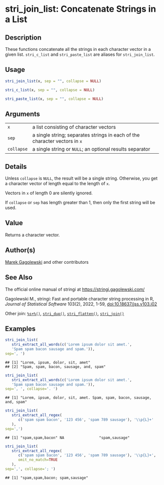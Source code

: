 # stri_join_list: Concatenate Strings in a List

## Description

These functions concatenate all the strings in each character vector in a given list. `stri_c_list` and `stri_paste_list` are aliases for `stri_join_list`.

## Usage

``` r
stri_join_list(x, sep = "", collapse = NULL)

stri_c_list(x, sep = "", collapse = NULL)

stri_paste_list(x, sep = "", collapse = NULL)
```

## Arguments

|  |  |
|----|----|
| `x` | a list consisting of character vectors |
| `sep` | a single string; separates strings in each of the character vectors in `x` |
| `collapse` | a single string or `NULL`; an optional results separator |

## Details

Unless `collapse` is `NULL`, the result will be a single string. Otherwise, you get a character vector of length equal to the length of `x`.

Vectors in `x` of length 0 are silently ignored.

If `collapse` or `sep` has length greater than 1, then only the first string will be used.

## Value

Returns a character vector.

## Author(s)

[Marek Gagolewski](https://www.gagolewski.com/) and other contributors

## See Also

The official online manual of <span class="pkg">stringi</span> at <https://stringi.gagolewski.com/>

Gagolewski M., <span class="pkg">stringi</span>: Fast and portable character string processing in R, *Journal of Statistical Software* 103(2), 2022, 1-59, [doi:10.18637/jss.v103.i02](https://doi.org/10.18637/jss.v103.i02)

Other join: [`%s+%()`](+25s+2B+25.md), [`stri_dup()`](stri_dup.md), [`stri_flatten()`](stri_flatten.md), [`stri_join()`](stri_join.md)

## Examples




``` r
stri_join_list(
   stri_extract_all_words(c('Lorem ipsum dolor sit amet.',
   'Spam spam bacon sausage and spam.')),
sep=', ')
```

```
## [1] "Lorem, ipsum, dolor, sit, amet"       
## [2] "Spam, spam, bacon, sausage, and, spam"
```

``` r
stri_join_list(
   stri_extract_all_words(c('Lorem ipsum dolor sit amet.',
   'Spam spam bacon sausage and spam.')),
sep=', ', collapse='. ')
```

```
## [1] "Lorem, ipsum, dolor, sit, amet. Spam, spam, bacon, sausage, and, spam"
```

``` r
stri_join_list(
   stri_extract_all_regex(
      c('spam spam bacon', '123 456', 'spam 789 sausage'), '\\p{L}+'
   ),
sep=',')
```

```
## [1] "spam,spam,bacon" NA                "spam,sausage"
```

``` r
stri_join_list(
   stri_extract_all_regex(
      c('spam spam bacon', '123 456', 'spam 789 sausage'), '\\p{L}+',
      omit_no_match=TRUE
   ),
sep=',', collapse='; ')
```

```
## [1] "spam,spam,bacon; spam,sausage"
```
